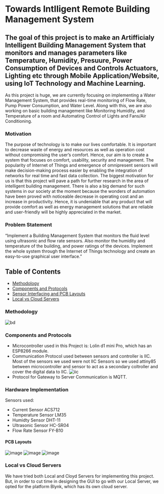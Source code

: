 # Towards Intlligent Remote Building Management System
## The goal of this project is to make an Artifficialy Intelligent Building Management System that monitors and manages parameters like Temperature, Humidity, Presuure, Power Consumption of Devices and Controls Actuators, Lighting etc through Mobile Application/Website, using IoT Technology and Machine Learning.
As this project is huge, we are currently focusing on implementing a Water Management System, that provides real-time monitoring of Flow Rate, Pump Power Consumption, and Water Level. Along with this, we are also working on basic building management like Monitoring Humidity, and Temperature of a room and Automating Control of Lights and Fans/Air Conditioning. 
### Motivation
The purpose of technology is to make our lives comfortable. It is important to decrease waste of energy and resources as well as operation cost without compromising the user’s comfort. Hence, our aim is to create a system that focuses on comfort, usability, security and management. The popularity of Internet of Things and emergence of omnipresent sensors will make decision-making process easier by enabling the integration of networks for real time and fast data collection. The biggest motivation for us is that this project will pave a path for further research in the area of intelligent building management. There is also a big demand for such systems in our society at the moment because the wonders of automation have been proved with noticeable decrease in operating cost and an increase in productivity. Hence, it is undeniable that any product that will provide comfort as well as energy management solutions that are reliable and user-friendly will be highly appreciated in the market. 
### Problem Statement 
“Implement a Building Management System that monitors the fluid level using ultrasonic and flow rate sensors. Also monitor the humidity and temperature of the building, and power ratings of the devices. Implement the whole system through the Internet of Things technology and create an easy-to-use graphical user interface.”
## Table of Contents
- [Methodology](#Methodology)
- [Components and Protocols](#Components-and-Protocols)
- [Sensor Interfacing and PCB Layouts](#Sensor-Interfacing-and-PCB-Layouts)
- [Local vs Cloud Servers](#Local-vs-Cloud-Servers)
### Methodology
![bd](https://user-images.githubusercontent.com/93503745/160241451-a8d96461-17f2-41ff-9a2a-8567d1191779.png)
### Components and Protocols
- Microcontroller used in this Project is: Lolin d1 mini Pro, which has an ESP8266 module.
- Communication Protocol used between sensors and controller is IIC.
Most of the sensors we used were not IIC Sensors so we used attiny85 between microcontroller and sensor to act as a secondary coltroller and cover the digital data to IIC.
![iic](https://user-images.githubusercontent.com/93503745/160242074-2e50605e-d6fe-4f79-bf85-1e94fcbc11e1.png)
- Protocol for Gateway to Server Communication is MQTT.
### Hardware Implementation
Sensors used:
- Current Sensor ACS712
- Temperature Sensor LM35
- Humidty Sensor DHT-11
- Ultrasonic Sensor HC-SR04
- Flow Rate Sensor FY-B10
#### PCB Layouts
![image](https://user-images.githubusercontent.com/93503745/160242750-7864d42c-1d42-4b8a-90b1-ad54e8712d3b.png)
![image](https://user-images.githubusercontent.com/93503745/160242820-55e2f950-8458-42ee-98f6-f1da138d6fd5.png)
![image](https://user-images.githubusercontent.com/93503745/160242847-a051a703-b177-46e4-874b-0c6976809fcc.png)

### Local vs Cloud Servers
We have tried both Local and Cloyd Servers for implementing this project. But, in order to cut time in designing the GUI to go with our Local Server, we opted for the platform Blynk, which has its own cloud server. 
